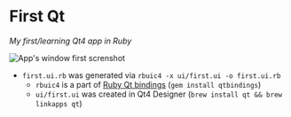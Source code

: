 # First Qt

*My first/learning Qt4 app in Ruby*

![App's window first screnshot](https://files.app.net/m0qnqn0BR.png)

- `first.ui.rb` was generated via `rbuic4 -x ui/first.ui -o first.ui.rb`
	- `rbuic4` is a part of [Ruby Qt bindings](https://rubygems.org/gems/qtbindings) (`gem install qtbindings`)
	- `ui/first.ui` was created in Qt4 Designer (`brew install qt && brew linkapps qt`)
